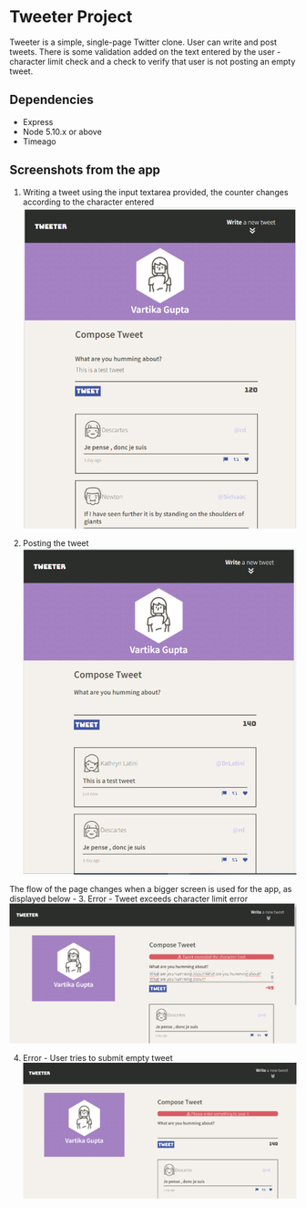# Tweeter Project

Tweeter is a simple, single-page Twitter clone. User can write and post tweets. There is some validation added on the text entered by the user - character limit check and a check to verify that user is not posting an empty tweet.

## Dependencies

- Express
- Node 5.10.x or above
- Timeago


## Screenshots from the app
1. Writing a tweet using the input textarea provided, the counter changes according to the character entered
![1. Writing a tweet using the input textarea provided, the counter changes according to the character entered](https://github.com/vartikag13/tweeter/blob/master/docs/WritingTweet_iPad.PNG)

2. Posting the tweet
![2. Posting the tweet](https://github.com/vartikag13/tweeter/blob/master/docs/PostedTweet_iPad.PNG)

The flow of the page changes when a bigger screen is used for the app, as displayed below -
3. Error - Tweet exceeds character limit error
![3. Tweet exceeds character limit error](https://github.com/vartikag13/tweeter/blob/master/docs/ExceedsChar.PNG)

4. Error - User tries to submit empty tweet
![4. User tries to submit empty tweet](https://github.com/vartikag13/tweeter/blob/master/docs/TryingToPostEmpty.PNG)
